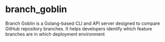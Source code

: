 # branch_goblin
Branch Goblin is a Golang-based CLI and API server designed to compare GitHub repository branches. It helps developers identify which feature branches are in which deployment environment
